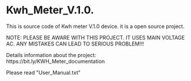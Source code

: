 # Kwh_Meter_V.1.0.

<p>This is source code of Kwh meter V.1.0 device. it is a open source project. </p> 
<p>NOTE: PLEASE BE AWARE WITH THIS PROJECT. IT USES MAIN VOLTAGE AC. ANY MISTAKES CAN LEAD TO SERIOUS PROBLEM!!! </p>

<p>Details information about the project: <link> https://bit.ly/KWH_Meter_documentation </link> </P>

<p> Please read "User_Manual.txt" </p>
